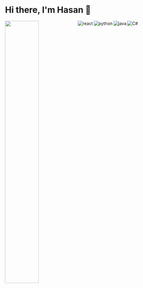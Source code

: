 # Hi there, I'm Hasan 👋

<!---<img align='left' width = "47%" src="https://github-readme-stats.vercel.app/api?username=hasan-huda&show_icons=true&theme=radical"/> --->

<img align='left' width = "47%" src="https://github-readme-stats.vercel.app/api/top-langs/?username=hasan-huda&layout=compact"/>

<img align='left' alt = "react" src="https://img.shields.io/badge/react-%2320232a.svg?style=for-the-badge&logo=react&logoColor=%2361DAFB"/>
<img align='left' alt = "python" src="https://img.shields.io/badge/python-3670A0?style=for-the-badge&logo=python&logoColor=ffdd54"/>
<img align='left' alt = "java" src="https://img.shields.io/badge/java-%23ED8B00.svg?style=for-the-badge&logo=openjdk&logoColor=white"/>
<img align='left' alt = "C#" src="https://img.shields.io/badge/c%23-%23239120.svg?style=for-the-badge&logo=c-sharp&logoColor=white"/>

